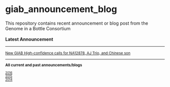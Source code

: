 # giab_announcement_blog
This repository contains recent announcement or blog post from the Genome in a Bottle Consortium
<br /><br />
**Latest Announcement**
************************************************************************************************

<sub>

[New GIAB High-confidence calls for NA12878, AJ Trio, and Chinese son](https://github.com/genome-in-a-bottle/giab_announcement_blog/edit/master/2016/20160909-New_GIAB_Highconfidence_calls_for_NA12878_AJTrio_and_Chinese_son.md) <br />




************************************************************************************************

<b>All current and past announcements/blogs</b>

<sub>[2016](https://github.com/genome-in-a-bottle/giab_announcement_blog/blob/master/2016/)</sub><br />
<sub>[2015](https://github.com/genome-in-a-bottle/giab_announcement_blog/blob/master/2015/)</sub><br />
<sub>[2014](https://github.com/genome-in-a-bottle/giab_announcement_blog/blob/master/2014/)</sub><br />





